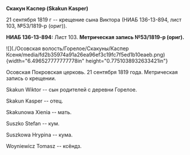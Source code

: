 **Скакун Каспер (Skakun Kasper)**

21 сентября 1819 г -- крещение сына Виктора (НИАБ 136-13-894, лист 103,
№53/1819-р (ориг)).

**НИАБ 136-13-894:** Лист 103. **Метрическая запись №53/1819-р (ориг).**

![](./Осовская волость/Горелое/Скакуны/Каспер Ксеня/media/fd2b35974a91a26ea96ef3c19fc7f5ed1b10eaeb.png){width="6.496527777777778in"
height="0.7751038932633421in"}

Осовская Покровская церковь. 21 сентября 1819 года. Метрическая запись о
крещении.

Skakun Wiktor -- сын родителей с деревни Горелое.

Skakun Kasper -- отец.

Skakunowa Xienia -- мать.

Suszko Stefan -- кум.

Suszkowa Hrypina -- кума.

Woyniewicz Tomasz -- ксёндз.
